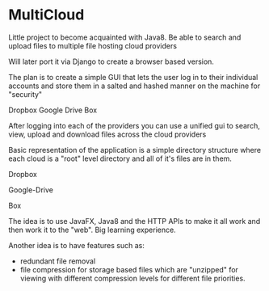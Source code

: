# MultiCloud
Little project to become acquainted with Java8. Be able to search and upload files to multiple file hosting cloud providers

Will later port it via Django to create a browser based version.

The plan is to create a simple GUI that lets the user log in to their individual accounts and store
them in a salted and hashed manner on the machine for "security"

Dropbox
Google Drive
Box

After logging into each of the providers you can use a unified gui to search, view, upload and download files
across the cloud providers

Basic representation of the application is a simple directory structure where each cloud is a "root" level
directory and all of it's files are in them.

Dropbox

Google-Drive

Box

The idea is to use JavaFX, Java8 and the HTTP APIs to make it all work and then work it to the "web". Big learning experience.

Another idea is to have features such as: 
- redundant file removal
- file compression for storage based files which are "unzipped" for viewing with different compression levels for different file priorities.
